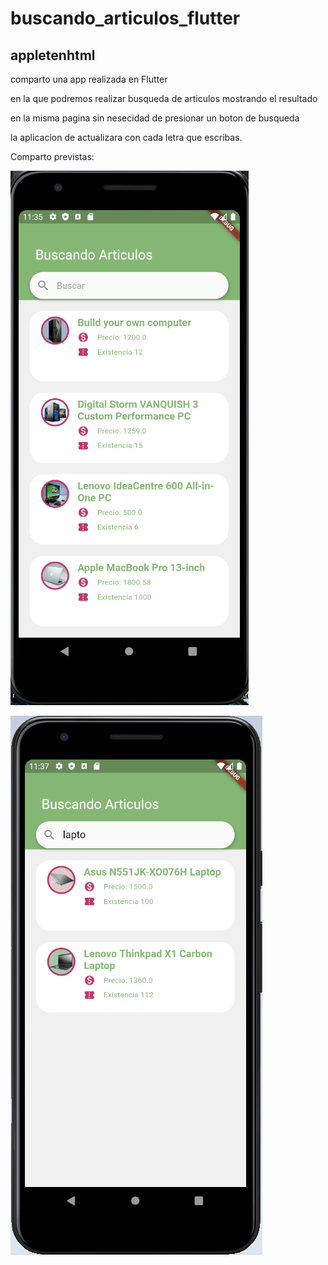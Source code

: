 # buscando_articulos_flutter

## appletenhtml

comparto una app realizada en Flutter

en la que podremos realizar busqueda de articulos mostrando el resultado

en la misma pagina sin nesecidad de presionar un boton de busqueda

la aplicacion de actualizara con cada letra que escribas.

Comparto previstas:


![alt text](https://github.com/carlosdarioio/flutterCF/blob/master/buscando_articulos_flutter/Demo1.png)


![alt text](https://github.com/carlosdarioio/flutterCF/blob/master/buscando_articulos_flutter/Demo2.png)
